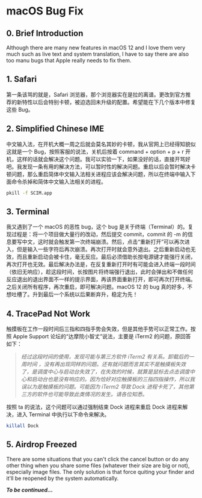 # macOS Bug Fix
## 0. Brief Introduction
Although there are many new features in macOS 12 and I love them very much such as live text and system translation, I have to say there are also too manu bugs that Apple really needs to fix them.

## 1. Safari
第一条该骂的就是，Safari 浏览器，那个浏览器实在是拉的离谱。更改到官方推荐的新特性以后会特别卡顿，被迫选回未升级的配置。希望能在下几个版本中修复这些 Bug。

## 2. Simplified Chinese IME
中文输入法，在开机大概一周之后就会莫名其妙的卡顿，我从官网上已经得知貌似这就是一个 Bug，按照客服的说法，关机后按着 command + option + p + r 开机，这样的话就会解决这个问题。我可以实验一下，如果没好的话，直接开骂好吧。我发现一条有用的解决方法，可以暂时性的解决问题。重启以后会暂时解决卡顿问题，那么重启简体中文输入法相关进程应该会解决问题，所以在终端中输入下面命令杀掉和简体中文输入法相关的进程。

```bash
pkill -f SCIM.app
```

## 3. Terminal
我又遇到了一个 macOS 的恶性 bug，这个 bug 是关于终端（Terminal）的。复现过程是：将一个项目做大量行的改动，然后提交 commit，commit 的 -m 的信息要写中文，这时就会触发第一次终端崩溃。然后，点击“重新打开”可以再次进入，但是输入一些字符后再次崩溃。再次打开时就会意外退出。之后重新启动也无效，而且重新启动会被卡住，毫无反应。最后必须借助长按电源键才能强行关闭，再次打开也无效。最后解决办法是，在反复重新打开时有可能会进入终端一段时间（依旧无响应），趁这段时间，长按图片将终端强行退出，此时会弹出和不做任何反应退出的退出界面不一样的提示界面，再该界面重新打开，即可再次打开终端。之后关闭所有程序，再次重启，即可解决问题。macOS 12 的 bug 真的好多，不想吐槽了。升到最后一个系统以后果断弃升，稳定为先！

## 4. TracePad Not Work
触摸板在工作一段时间后三指和四指手势会失效，但是其他手势可以正常工作。按照 Apple Support 论坛的“达摩院小智丈”说法，主要是 iTerm2 的问题，原回答如下：
> *经过这段时间的使用，发现可能与第三方软件 iTerm2 有关系。卸载后的一周时间 ，没有再出现同样的问题。还有就问题而言其实不是触摸板失效了，是调度中心与启动台失效了，在失效的时候，就算是鼠标去点击调度中心和启动台也是没有响应的。因为恰好对应触摸板的三指四指操作，所以我误以为是触摸板的问题。可能因为 iTerm2 导致 Dock 进程卡死了，其他第三方的软件也可能导致此类情况的发生。请各位知悉。*

按照 ta 的说法，这个问题可以通过强制结束 Dock 进程来重启 Dock 进程来解决，进入 Terminal 中执行以下命令来解决。

```bash
killall Dock
```

## 5. Airdrop Freezed
There are some situations that you can't click the cancel button or do any other thing when you share some files (whatever their size are big or not), especially image files. The only solution is that force quiting your finder and it'll be reopened by the system automatically.

***To be continued...***